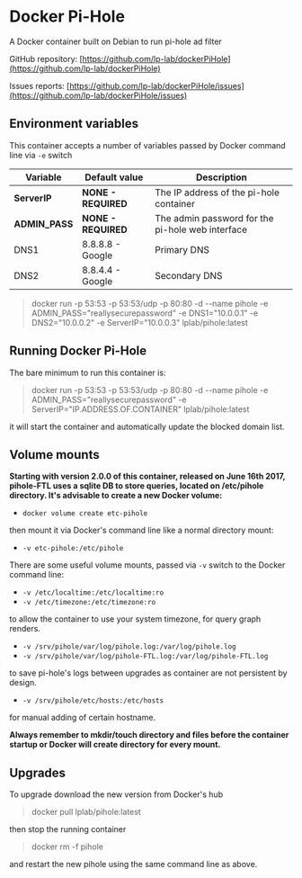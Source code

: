 # Docker Pi-Hole

A Docker container built on Debian to run pi-hole ad filter

GitHub repository: [https://github.com/lp-lab/dockerPiHole](https://github.com/lp-lab/dockerPiHole)

Issues reports: [https://github.com/lp-lab/dockerPiHole/issues](https://github.com/lp-lab/dockerPiHole/issues)

## Environment variables

This container accepts a number of variables passed by Docker command line via
`-e` switch

Variable       | Default value       | Description
---------------|---------------------|----------------------------------------
**ServerIP**   | **NONE - REQUIRED** | The IP address of the pi-hole container
**ADMIN_PASS** | **NONE - REQUIRED** | The admin password for the pi-hole web interface
DNS1           | 8.8.8.8 - Google    | Primary DNS
DNS2           | 8.8.4.4 - Google    | Secondary DNS

> docker run -p 53:53 -p 53:53/udp -p 80:80 -d
--name pihole -e ADMIN_PASS="reallysecurepassword" -e DNS1="10.0.0.1"
-e DNS2="10.0.0.2" -e ServerIP="10.0.0.3" lplab/pihole:latest

## Running Docker Pi-Hole

The bare minimum to run this container is:

> docker run -p 53:53 -p 53:53/udp -p 80:80 -d
--name pihole -e ADMIN_PASS="reallysecurepassword" -e ServerIP="IP.ADDRESS.OF.CONTAINER" lplab/pihole:latest

it will start the container and automatically update the blocked domain list.

## Volume mounts

**Starting with version 2.0.0 of this container, released on June 16th 2017, pihole-FTL uses a sqlite DB to store queries, located on /etc/pihole directory. It's advisable to create a new Docker volume:**

-   `docker volume create etc-pihole`

then mount it via Docker's command line like a normal directory mount:

-   `-v etc-pihole:/etc/pihole`

There are some useful volume mounts, passed via `-v` switch to the Docker
command line:

-   `-v /etc/localtime:/etc/localtime:ro`
-   `-v /etc/timezone:/etc/timezone:ro`

to allow the container to use your system timezone, for query graph renders.

-   `-v /srv/pihole/var/log/pihole.log:/var/log/pihole.log`
-   `-v /srv/pihole/var/log/pihole-FTL.log:/var/log/pihole-FTL.log`

to save pi-hole's logs between upgrades as container are not persistent by
design.

-   `-v /srv/pihole/etc/hosts:/etc/hosts`

for manual adding of certain hostname.

**Always remember to mkdir/touch directory and files before the container startup or Docker will create directory for every mount.**

## Upgrades

To upgrade download the new version from Docker's hub

> docker pull lplab/pihole:latest

then stop the running container

> docker rm -f pihole

and restart the new pihole using the same command line as above.
